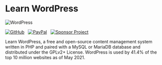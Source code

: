 # Learn WordPress

![WordPress](https://db8urotkjxwkf.cloudfront.net/posts/wordpress.png)

[![GitHub](https://srv-cdn.himpfen.io/badges/github/github-flat.svg)](https://clicksrv.net/3L) &nbsp; [![PayPal](https://srv-cdn.himpfen.io/badges/buymeacoffee/buymeacoffee-flat.svg)](https://clicksrv.net/3M) &nbsp; [![Sponsor Project](https://srv-cdn.himpfen.io/badges/sponsor-project/sponsor-project-flat.svg)](https://clicksrv.net/9t)

Learn WordPress, a free and open-source content management system written in PHP and paired with a MySQL or MariaDB database and distributed under the GPLv2+ License. WordPress is used by 41.4% of the top 10 million websites as of May 2021.
